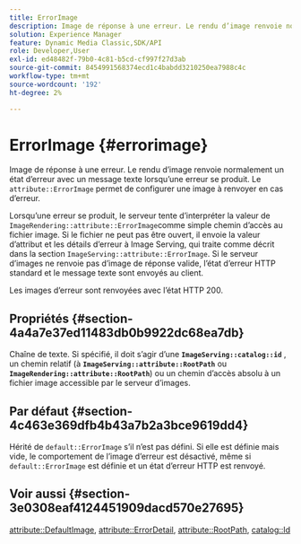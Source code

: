 ```yaml
---
title: ErrorImage
description: Image de réponse à une erreur. Le rendu d’image renvoie normalement un état d’erreur avec un message texte lorsqu’une erreur se produit.
solution: Experience Manager
feature: Dynamic Media Classic,SDK/API
role: Developer,User
exl-id: ed48482f-79b0-4c81-b5cd-cf997f27d3ab
source-git-commit: 8454991568374ecd1c4babdd3210250ea7988c4c
workflow-type: tm+mt
source-wordcount: '192'
ht-degree: 2%

---
```


# ErrorImage {#errorimage}

Image de réponse à une erreur. Le rendu d’image renvoie normalement un état d’erreur avec un message texte lorsqu’une erreur se produit. Le `attribute::ErrorImage` permet de configurer une image à renvoyer en cas d’erreur.

Lorsqu’une erreur se produit, le serveur tente d’interpréter la valeur de `ImageRendering::attribute::ErrorImage`comme simple chemin d’accès au fichier image. Si le fichier ne peut pas être ouvert, il envoie la valeur d’attribut et les détails d’erreur à Image Serving, qui traite comme décrit dans la section `ImageServing::attribute::ErrorImage`. Si le serveur d’images ne renvoie pas d’image de réponse valide, l’état d’erreur HTTP standard et le message texte sont envoyés au client.

Les images d’erreur sont renvoyées avec l’état HTTP 200.

## Propriétés {#section-4a4a7e37ed11483db0b9922dc68ea7db}

Chaîne de texte. Si spécifié, il doit s’agir d’une **`ImageServing::catalog::id`** , un chemin relatif (à **`ImageServing::attribute::RootPath`** ou **`ImageRendering::attribute::RootPath`**) ou un chemin d’accès absolu à un fichier image accessible par le serveur d’images.

## Par défaut {#section-4c463e369dfb4b43a7b2a3bce9619dd4}

Hérité de `default::ErrorImage` s’il n’est pas défini. Si elle est définie mais vide, le comportement de l’image d’erreur est désactivé, même si `default::ErrorImage` est définie et un état d’erreur HTTP est renvoyé.

## Voir aussi {#section-3e0308eaf4124451909dacd570e27695}

[attribute::DefaultImage](../../../../../ir-api/material-cat/image-rendering-api-ref/c-ir-material-catalog/c-ir-attributes-reference/r-ir-defaultpix.md#reference-102c98f9b5d24d2aaaeb756653fb0e6f), [attribute::ErrorDetail](../../../../../ir-api/material-cat/image-rendering-api-ref/c-ir-material-catalog/c-ir-attributes-reference/r-ir-errordetail.md#reference-123b56eed6cf49cea6e0490672b7c53b), [attribute::RootPath](../../../../../ir-api/material-cat/image-rendering-api-ref/c-ir-material-catalog/c-ir-attributes-reference/r-ir-rootpath.md#reference-a4d7c96b62e14fcbad1740c702f160f3), [catalog::Id](../../../../../ir-api/material-cat/image-rendering-api-ref/c-ir-material-catalog/c-ir-material-data-reference/r-ir-id.md#reference-cba2a53a952e403fb57a4e8569f9cf85)
